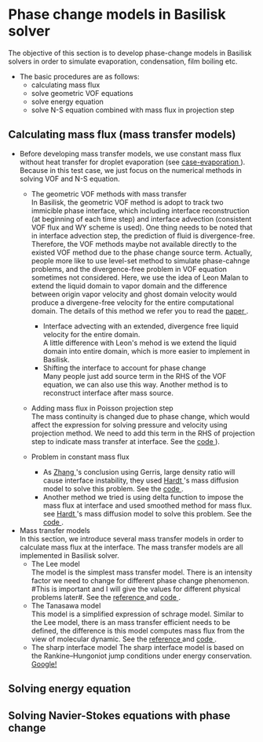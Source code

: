 # Phase change models in Basilisk solver #

The objective of this section is to develop phase-change models in Basilisk solvers in order to simulate evaporation, condensation, film boiling etc.
- The basic procedures are as follows:
    - calculating mass flux
    - solve geometric VOF equations
    - solve energy equation
    - solve N-S equation combined with mass flux in projection step
## Calculating mass flux (mass transfer models)
- Before developing mass transfer models, we use constant mass flux without heat transfer for droplet evaporation (see <a href = "https://github.com/GabrielGLK/thesis-cases/tree/master/phase-change/test_cases/mass_constant" > case-evaporation  </a> ). Because in this test case, we just focus on the numerical methods in solving VOF and N-S equation. 
    - The geometric VOF methods with mass transfer  
        In Basilisk, the geometric VOF method is adopt to track two immicible phase interface, which including interface reconstruction (at beginning of each time step) and interface advection (consistent VOF flux and WY scheme is used). One thing needs to be noted that in interface advection step, the prediction of fluid is divergence-free. Therefore, the VOF methods maybe not available directly to the existed VOF method due to the phase change source term. Actually, people more like to use level-set method to simulate phase-cahnge problems, and the divergence-free problem in VOF equation sometimes not considered. Here, we use the idea of Leon Malan to extend the liquid domain to vapor domain and the difference between origin vapor velocity and ghost domain velocity would produce a divergene-free velocity for the entire computational domain. The details of this method we refer you to read the <a href = "https://github.com/GabrielGLK/thesis-cases/blob/master/reference-papers/phase-change/VOF/extended-VOF/Malan%20%E7%AD%89%E3%80%82%20-%202020%20-%20A%20geometric%20vof%20method%20for%20interface%20resolved%20phas.pdf" > paper  </a>.

        - Interface advecting with an extended, divergence free liquid velocity for the entire domain.  
            A little difference with Leon's mehod is we extend the liquid domain into entire domain, which is more easier to implement in Basilisk. 
        - Shifting the interface to account for phase change  
            Many people just add source term in the RHS of the VOF equation, we can also use this way. Another method is to reconstruct interface after mass source.
    - Adding mass flux in Poisson projection step  
        The mass continuity is changed due to phase change, which would affect the expression for solving pressure and velocity using projection method. We need to add this term in the RHS of projection step to indicate mass transfer at interface. See the <a href = "https://github.com/GabrielGLK/thesis-cases/blob/master/phase-change/test_cases/phase_change_code/poisson-pc.h#L518" > code  </a> ).
    
    - Problem in constant mass flux  
        - As <a href = "https://github.com/GabrielGLK/thesis-cases/blob/master/reference-papers/phase-change/mass-transfer-model/sharp-interface-model/Zhang%20%E5%92%8C%20Ni%20-%202018%20-%20Direct%20numerical%20simulations%20of%20incompressible%20mul.pdf" > Zhang </a>'s conclusion using Gerris, large density ratio will cause interface instability, they used <a href = "https://github.com/GabrielGLK/thesis-cases/blob/master/reference-papers/phase-change/mass-transfer-model/schrage-model/Hardt%20and%20Wondra%20-%202008%20-%20Evaporation%20model%20for%20interfacial%20flows%20based%20on%20a.pdf" > Hardt </a>'s mass diffusion model to solve this problem. See the <a href = "https://github.com/GabrielGLK/thesis-cases/blob/master/phase-change/test_cases/phase_change_code/phase-change.h#L76"> code </a>.  
        - Another method we tried is using delta function to impose the mass flux at interface and used smoothed method for mass flux. see <a href = "https://github.com/GabrielGLK/thesis-cases/blob/master/reference-papers/phase-change/mass-transfer-model/schrage-model/Hardt%20and%20Wondra%20-%202008%20-%20Evaporation%20model%20for%20interfacial%20flows%20based%20on%20a.pdf" > Hardt </a>'s mass diffusion model to solve this problem. See the <a href = "https://github.com/GabrielGLK/thesis-cases/blob/master/phase-change/test_cases/phase_change_code/phase-change.h#L52"> code </a>.
- Mass transfer models  
In this section, we introduce several mass transfer models in order to calculate mass flux at the interface. The mass transfer models are all implemented in Basilisk solver.
    - The Lee model  
        The model is the simplest mass transfer model. There is an intensity factor we need to change for different phase change phenomenon. #This is important and I will give the values for different physical problems later#. See the <a href = "https://github.com/GabrielGLK/thesis-cases/tree/master/reference-papers/phase-change/mass-transfer-model/Lee-model"> reference </a> and <a href = "https://github.com/GabrielGLK/thesis-cases/blob/master/phase-change/test_cases/phase_change_code/phase-change.h#L112"> code </a>.
    - The Tanasawa model  
        This model is a simplified expression of schrage model. Similar to the Lee model, there is an mass transfer efficient needs to be defined, the difference is this model computes mass flux from the view of molecular dynamic. See the <a href = "https://github.com/GabrielGLK/thesis-cases/tree/master/reference-papers/phase-change/mass-transfer-model/schrage-model"> reference </a> and <a href = "https://github.com/GabrielGLK/thesis-cases/blob/master/phase-change/test_cases/phase_change_code/phase-change.h#L148"> code </a>.
    - The sharp interface model
        The sharp interface model is based on the Rankine–Hungoniot jump conditions under energy conservation.  [Google!](https://github.com/GabrielGLK/thesis-cases/tree/master/reference-papers/phase-change/mass-transfer-model/schrage-model)
## Solving energy equation
## Solving Navier-Stokes equations with phase change
        